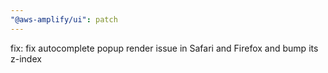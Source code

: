 ```yaml
---
"@aws-amplify/ui": patch
---
```


fix: fix autocomplete popup render issue in Safari and Firefox and bump its z-index
